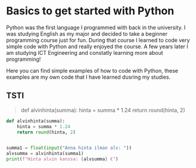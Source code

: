 # Basics to get started with Python
<p>
Python was the first language I programmed with back in the university. I was 
studying English as my major and decided to take a beginner programming course
just for fun. During that course I learned to code very simple code with 
Python and really enjoyed the course. A few years later I am studying 
ICT Engineering and constatly learning more about programming!

Here you can find simple examples of how to code with Python, these examples
are my own code that I have learned dusring my studies.
</p>

## TSTI


> def alvinhinta(summa):
>   hinta = summa * 1.24
>   return round(hinta, 2)

```python
def alvinhinta(summa):
    hinta = summa * 1.24
    return round(hinta, 2)


summa1 = float(input("Anna hinta ilman alv: "))
alvsumma = alvinhinta(summa1)
print(f"Hinta alvin kanssa: {alvsumma} €")
```
